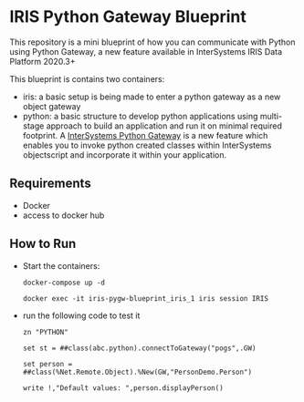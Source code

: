 # IRIS Python Gateway Blueprint

This repository is a mini blueprint of how you can communicate with Python using Python Gateway, a new feature available in InterSystems IRIS Data Platform 2020.3+

This blueprint is contains two containers:

- iris: a basic setup is being made to enter a python gateway as a new object gateway
- python: a basic structure to develop python applications using multi-stage approach to build an application and run it on minimal required footprint. A [InterSystems Python Gateway](https://docs.intersystems.com/irislatest/csp/docbook/Doc.View.cls?KEY=BPYGATE) is a new feature which enables you to invoke python created classes within InterSystems objectscript and incorporate it within your application.

## Requirements

- Docker
- access to docker hub

## How to Run

- Start the containers:

    `docker-compose up -d`
    
    `docker exec -it iris-pygw-blueprint_iris_1 iris session IRIS`

- run the following code to test it

    `zn "PYTHON"`

    `set st = ##class(abc.python).connectToGateway("pogs",.GW)`

    `set person = ##class(%Net.Remote.Object).%New(GW,"PersonDemo.Person")`

    `write !,"Default values: ",person.displayPerson()`